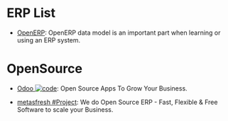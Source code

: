 # ERP List

- [OpenERP](https://useopenerp.com/): OpenERP data model is an important part when learning or using an ERP system.

# OpenSource

- [Odoo ![code](https://shorturl.at/dlxyK)](https://github.com/odoo/odoo): Open Source Apps To Grow Your Business.

- [metasfresh #Project](https://github.com/metasfresh/metasfresh): We do Open Source ERP - Fast, Flexible & Free Software to scale your Business.
